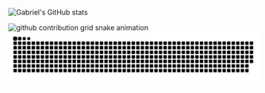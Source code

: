 ![Gabriel's GitHub stats](https://github-readme-stats.vercel.app/api?username=gabriell-s&show_icons=true&theme=dracula&include_all_commits=true&count_private=true)

<picture>
  <source media="(prefers-color-scheme: dark)" srcset="https://raw.githubusercontent.com/gabriell-s/gabriell-s/output/github-contribution-grid-snake-dark.svg">
  <source media="(prefers-color-scheme: light)" srcset="https://raw.githubusercontent.com/gabriell-s/gabriell-s/output/github-contribution-grid-snake.svg">
  <img alt="github contribution grid snake animation" src="https://raw.githubusercontent.com/gabriell-s/gabriell-s/output/github-contribution-grid-snake.svg">
</picture>
<picture>
  <source media="(prefers-color-scheme: dark)" srcset="github-snake-dark.svg" />
  <source media="(prefers-color-scheme: light)" srcset="github-snake.svg" />
  <img alt="github-snake" src="github-snake.svg" />
</picture>
